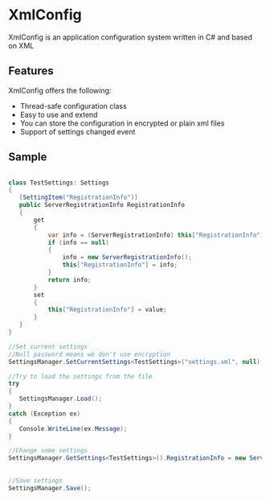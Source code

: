 XmlConfig
===============

XmlConfig is an application configuration system written in C# and based on XML

Features
----------

XmlConfig offers the following:

 - Thread-safe configuration class
 - Easy to use and extend
 - You can store the configuration in encrypted or plain xml files
 - Support of settings changed event

 Sample
 ----------

 ``` csharp

class TestSettings: Settings
{
    [SettingItem("RegistrationInfo")]
    public ServerRegistrationInfo RegistrationInfo
    {
        get
        {
            var info = (ServerRegistrationInfo) this["RegistrationInfo"];
            if (info == null)
            {
                info = new ServerRegistrationInfo();
                this["RegistrationInfo"] = info;
            }
            return info;
        }
        set
        {
            this["RegistrationInfo"] = value;
        }
    }
}

//Set current settings 
//Null password means we don't use encryption
SettingsManager.SetCurrentSettings<TestSettings>("settings.xml", null);

//Try to load the settings from the file
try
{
    SettingsManager.Load();
}
catch (Exception ex)
{
    Console.WriteLine(ex.Message);
}

//Change some settings
SettingsManager.GetSettings<TestSettings>().RegistrationInfo = new ServerRegistrationInfo("user1",
                                                                                          "password1",
                                                                                          "http://google.com");
//Save settings                                                                                          
SettingsManager.Save();